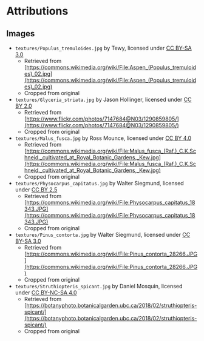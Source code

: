 # Attributions

## Images

- `textures/Populus_tremuloides.jpg` by Tewy, licensed under [CC BY-SA 3.0](https://creativecommons.org/licenses/by-sa/3.0/)
  - Retrieved from [https://commons.wikimedia.org/wiki/File:Aspen_(Populus_tremuloides)_02.jpg](https://commons.wikimedia.org/wiki/File:Aspen_(Populus_tremuloides)_02.jpg)
  - Cropped from original
- `textures/Glyceria_striata.jpg` by Jason Hollinger, licensed under [CC BY 2.0](https://creativecommons.org/licenses/by/2.0/)
  - Retrieved from [https://www.flickr.com/photos/7147684@N03/1290859805/](https://www.flickr.com/photos/7147684@N03/1290859805/)
  - Cropped from original
- `textures/Malus_fusca.jpg` by Ross Mounce, licensed under [CC BY 4.0](https://creativecommons.org/licenses/by/4.0/)
  - Retrieved from [https://commons.wikimedia.org/wiki/File:Malus_fusca_(Raf.)_C.K.Schneid._cultivated_at_Royal_Botanic_Gardens,_Kew.jpg](https://commons.wikimedia.org/wiki/File:Malus_fusca_(Raf.)_C.K.Schneid._cultivated_at_Royal_Botanic_Gardens,_Kew.jpg)
  - Cropped from original
- `textures/Physocarpus_capitatus.jpg` by Walter Siegmund, licensed under [CC BY 2.5](https://creativecommons.org/licenses/by/2.5/)
  - Retrieved from [https://commons.wikimedia.org/wiki/File:Physocarpus_capitatus_18343.JPG](https://commons.wikimedia.org/wiki/File:Physocarpus_capitatus_18343.JPG)
  - Cropped from original
- `textures/Pinus_contorta.jpg` by Walter Siegmund, licensed under [CC BY-SA 3.0](https://creativecommons.org/licenses/by-sa/3.0/)
  - Retrieved from [https://commons.wikimedia.org/wiki/File:Pinus_contorta_28266.JPG](https://commons.wikimedia.org/wiki/File:Pinus_contorta_28266.JPG)
  - Cropped from original
- `textures/Struthiopteris_spicant.jpg` by Daniel Mosquin, licensed under [CC BY-NC-SA 4.0](https://creativecommons.org/licenses/by-nc-sa/4.0/)
  - Retrieved from [https://botanyphoto.botanicalgarden.ubc.ca/2018/02/struthiopteris-spicant/](https://botanyphoto.botanicalgarden.ubc.ca/2018/02/struthiopteris-spicant/)
  - Cropped from original
